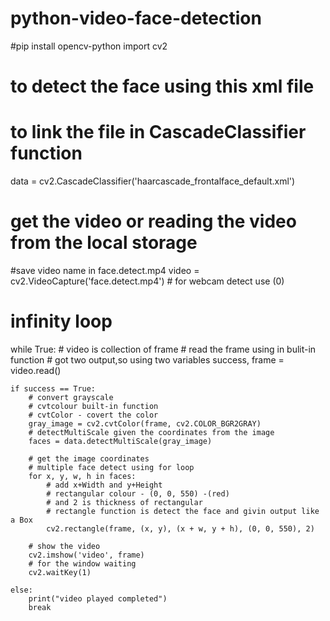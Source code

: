 # python-video-face-detection
#pip install opencv-python
import cv2

# to detect the face using this xml file
# to link the file in CascadeClassifier function
data = cv2.CascadeClassifier('haarcascade_frontalface_default.xml')

# get the video or reading the video from the local storage
#save video name in face.detect.mp4 
video = cv2.VideoCapture('face.detect.mp4')  # for webcam detect use (0)

# infinity loop
while True:
    # video is collection of frame
    # read the frame using in bulit-in function
    # got two output,so using two variables
    success, frame = video.read()

    if success == True:
        # convert grayscale
        # cvtcolour built-in function
        # cvtColor - covert the color
        gray_image = cv2.cvtColor(frame, cv2.COLOR_BGR2GRAY)
        # detectMultiScale given the coordinates from the image
        faces = data.detectMultiScale(gray_image)

        # get the image coordinates
        # multiple face detect using for loop
        for x, y, w, h in faces:
            # add x+Width and y+Height
            # rectangular colour - (0, 0, 550) -(red)
            # and 2 is thickness of rectangular
            # rectangle function is detect the face and givin output like a Box
            cv2.rectangle(frame, (x, y), (x + w, y + h), (0, 0, 550), 2)

        # show the video
        cv2.imshow('video', frame)
        # for the window waiting
        cv2.waitKey(1)

    else:
        print("video played completed")
        break
